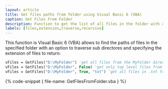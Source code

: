 ```yaml
---
layout: article
title: Get files paths from folder using Visual Basic 6 (VBA)
caption: Get Files From Folder
description: Function to get the list of all files in the folder with an option to traverse sub directories and specify the file extension using Visual Basic 6 (VBA)
labels: [files,extension,traverse,recursive]
---
```

This function is Visual Basic 6 (VBA) allows to find the paths of files in the specified folder with an option to traverse sub directores and specifying the extension of files to return:

~~~ vb
vFiles = GetFiles("D:\MyFolder") 'get all files from the MyFolder directory in the D drive and all the sub folders
vFiles = GetFiles("D:\MyFolder", False) 'get only top level files from the MyFolder directory in the D drive
vFiles = GetFiles("D:\MyFolder", True, "txt") 'get all files in .txt format from the MyFolder directory in the D drive
~~~

{% code-snippet { file-name: GetFilesFromFolder.vba } %}